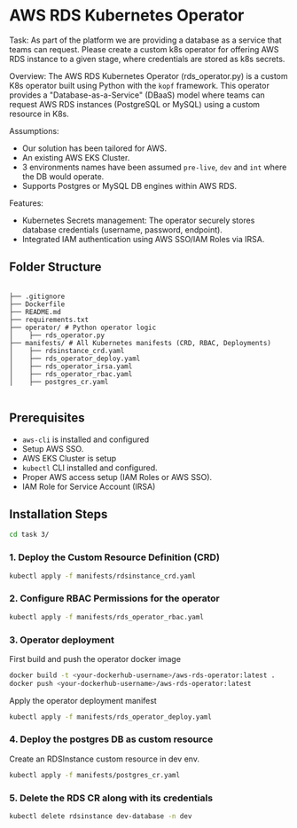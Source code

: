 # AWS RDS Kubernetes Operator

Task: As part of the platform we are providing a database as a service that teams can request. Please create a custom 
k8s operator for offering AWS RDS instance to a given stage, where credentials are stored as k8s secrets.

Overview: The AWS RDS Kubernetes Operator (rds_operator.py) is a custom K8s operator built using Python with the `kopf` framework. This operator
provides a "Database-as-a-Service" (DBaaS) model where teams can request AWS RDS instances (PostgreSQL or MySQL) using a
custom resource in K8s.

Assumptions: 
- Our solution has been tailored for AWS.
- An existing AWS EKS Cluster.
- 3 environments names have been assumed `pre-live`, `dev` and `int` where the DB would operate.
- Supports Postgres or MySQL DB engines within AWS RDS.

Features:
- Kubernetes Secrets management: The operator securely stores database credentials (username, password, endpoint).
- Integrated IAM authentication using AWS SSO/IAM Roles via IRSA.

## Folder Structure
<pre> <code>
├── .gitignore
├── Dockerfile 
├── README.md 
├── requirements.txt 
├── operator/ # Python operator logic 
│    ├── rds_operator.py  
├── manifests/ # All Kubernetes manifests (CRD, RBAC, Deployments) 
│    ├── rdsinstance_crd.yaml  
│    ├── rds_operator_deploy.yaml  
│    ├── rds_operator_irsa.yaml  
│    ├── rds_operator_rbac.yaml 
│    ├── postgres_cr.yaml 
</code> </pre>


## Prerequisites
- `aws-cli` is installed and configured
- Setup AWS SSO.
- AWS EKS Cluster is setup
- `kubectl` CLI installed and configured.
- Proper AWS access setup (IAM Roles or AWS SSO).
- IAM Role for Service Account (IRSA)

## Installation Steps
```bash
cd task 3/
```
### 1. Deploy the Custom Resource Definition (CRD)
```bash
kubectl apply -f manifests/rdsinstance_crd.yaml
```

### 2. Configure RBAC Permissions for the operator
```bash
kubectl apply -f manifests/rds_operator_rbac.yaml
```

### 3. Operator deployment
First build and push the operator docker image
```bash
docker build -t <your-dockerhub-username>/aws-rds-operator:latest .
docker push <your-dockerhub-username>/aws-rds-operator:latest
```

Apply the operator deployment manifest
```bash
kubectl apply -f manifests/rds_operator_deploy.yaml
```

### 4. Deploy the postgres DB as custom resource
Create an RDSInstance custom resource in dev env.
```bash
kubectl apply -f manifests/postgres_cr.yaml
```

### 5. Delete the RDS CR along with its credentials
```bash
kubectl delete rdsinstance dev-database -n dev
```




